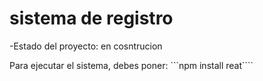 <h1>sistema de registro</h1>
-Estado del proyecto: en cosntrucion

Para ejecutar el sistema, debes poner:
```npm install reat````
